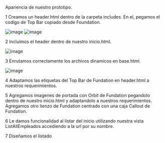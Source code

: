 Apariencia de nuestro prototipo.

1 Creamos un header.html dentro de la carpeta includes. En el, pegamos el codigo de Top Bar copiado desde Foundation.

![image](https://github.com/user-attachments/assets/224a338a-6e5e-43fc-aaab-9254ce8a7bae)
![image](https://github.com/user-attachments/assets/a594f417-46eb-46fc-9f17-fb17d4369640)

2 Incluimos el header dentro de nuestro inicio.html.

![image](https://github.com/user-attachments/assets/089bca2f-9429-499c-825c-f92429c016d6)

3 Enrutamos correctamente los archivos dinamicos en base.html.

![image](https://github.com/user-attachments/assets/64583535-d13e-4a19-84e5-37a3cfbaa9b4)


4 Adaptamos las etiquetas del Top Bar de Fundation en header.html a nuestros requerimientos.



5 Agregamos imagenes de portada con Orbit de Fundation pegandolo dentro de nuestro inicio.html y adaptandolo a nuestros requerimientos. Agregamos otro lienzo de Fundation centrado con una caja Callout de Fundation.

6 Le damos funcionalidad al listar del inicio utilizando nuestra vista ListAllEmpleados accediendo a la url por su nombre.

7 Diseñamos el listado
